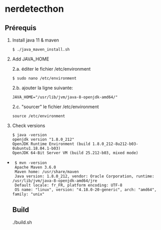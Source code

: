 # nerdetecthon

## Prérequis
1. Install java 11 & maven
    
       $ ./java_maven_install.sh

2. Add JAVA_HOME

    2.a. éditer le fichier /etc/environment

       $ sudo nano /etc/environment
    2.b. ajouter la ligne suivante:
      
       JAVA_HOME="/usr/lib/jvm/java-8-openjdk-amd64/"
       
    2.c. "sourcer" le fichier /etc/environment
      
       source /etc/environment
       
3. Check versions

       $ java -version
       openjdk version "1.8.0_212"
       OpenJDK Runtime Environment (build 1.8.0_212-8u212-b03-0ubuntu1.18.04.1-b03)
       OpenJDK 64-Bit Server VM (build 25.212-b03, mixed mode)

-
       $ mvn -version
       Apache Maven 3.6.0
       Maven home: /usr/share/maven
       Java version: 1.8.0_212, vendor: Oracle Corporation, runtime: /usr/lib/jvm/java-8-openjdk-amd64/jre
       Default locale: fr_FR, platform encoding: UTF-8
       OS name: "linux", version: "4.18.0-20-generic", arch: "amd64", family: "unix"
       
       
   ## Build
    ./build.sh
